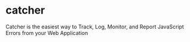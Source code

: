 # catcher
Catcher is the easiest way to Track, Log, Monitor, and Report JavaScript Errors from your Web Application
